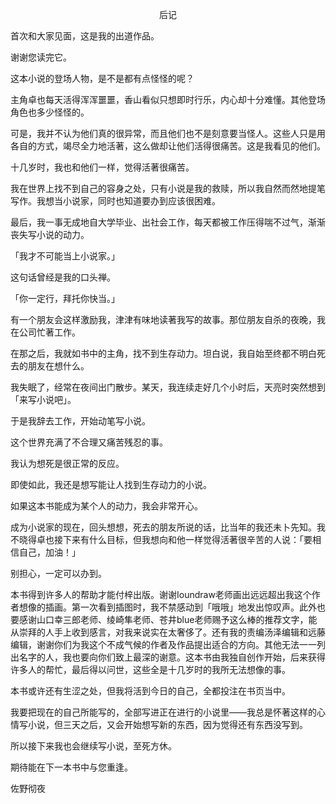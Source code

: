 <p align="center">后记</p>

首次和大家见面，这是我的出道作品。

谢谢您读完它。

这本小说的登场人物，是不是都有点怪怪的呢？

主角卓也每天活得浑浑噩噩，香山看似只想即时行乐，内心却十分难懂。其他登场角色也多少怪怪的。

可是，我并不认为他们真的很异常，而且他们也不是刻意要当怪人。这些人只是用各自的方式，竭尽全力地活著，这么做却让他们活得很痛苦。这是我看见的他们。

十几岁时，我也和他们一样，觉得活著很痛苦。

我在世界上找不到自己的容身之处，只有小说是我的救赎，所以我自然而然地提笔写作。我想当小说家，同时也知道要办到应该很困难。

最后，我一事无成地自大学毕业、出社会工作，每天都被工作压得喘不过气，渐渐丧失写小说的动力。

「我才不可能当上小说家。」

这句话曾经是我的口头禅。

「你一定行，拜托你快当。」

有一个朋友会这样激励我，津津有味地读著我写的故事。那位朋友自杀的夜晚，我在公司忙著工作。

在那之后，我就如书中的主角，找不到生存动力。坦白说，我自始至终都不明白死去的朋友在想什么。

我失眠了，经常在夜间出门散步。某天，我连续走好几个小时后，天亮时突然想到「来写小说吧」。

于是我辞去工作，开始动笔写小说。

这个世界充满了不合理又痛苦残忍的事。

我认为想死是很正常的反应。

即使如此，我还是想写能让人找到生存动力的小说。

如果这本书能成为某个人的动力，我会非常开心。

成为小说家的现在，回头想想，死去的朋友所说的话，比当年的我还未卜先知。我不晓得卓也接下来有什么目标，但我想向和他一样觉得活著很辛苦的人说：「要相信自己，加油！」

别担心，一定可以办到。

本书得到许多人的帮助才能付梓出版。谢谢Ioundraw老师画出远远超出我这个作者想像的插画。第一次看到插图时，我不禁感动到「哦哦」地发出惊叹声。此外也要感谢山口幸三郎老师、绫崎隼老师、苍井blue老师赐予这么棒的推荐文字，能从崇拜的人手上收到感言，对我来说实在太奢侈了。还有我的责编汤泽编辑和远藤编辑，谢谢你们为我这个不成气候的作者及作品提出适合的方向。其他无法一一列出名字的人，我也要向你们致上最深的谢意。这本书由我独自创作开始，后来获得许多人的帮忙，最后得以问世，这些全是十几岁时的我所无法想像的事。

本书或许还有生涩之处，但我将活到今日的自己，全都投注在书页当中。

我要把现在的自己所能写的，全部写进正在进行的小说里——我总是怀著这样的心情写小说，但三天之后，又会开始想写新的东西，因为觉得还有东西没写到。

所以接下来我也会继续写小说，至死方休。

期待能在下一本书中与您重逢。

佐野彻夜

